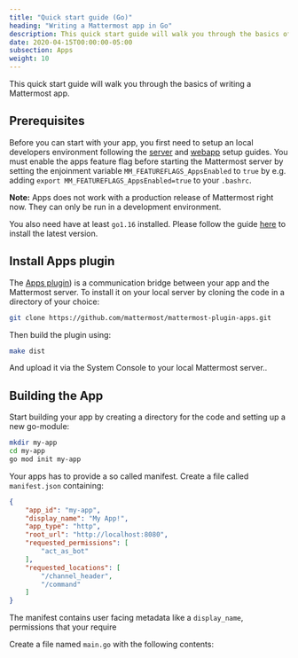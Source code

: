 ```yaml
---
title: "Quick start guide (Go)"
heading: "Writing a Mattermost app in Go"
description: This quick start guide will walk you through the basics of writing a Mattermost app in Go."
date: 2020-04-15T00:00:00-05:00
subsection: Apps
weight: 10
---
```


This quick start guide will walk you through the basics of writing a Mattermost app.

## Prerequisites

Before you can start with your app, you first need to setup an local developers environment following the [server](/contribute/server/developer-setup/) and [webapp](/contribute/webapp/developer-setup/) setup guides. You must enable the apps feature flag before starting the Mattermost server by setting the enjoinment variable `MM_FEATUREFLAGS_AppsEnabled`  to `true` by e.g. adding `export MM_FEATUREFLAGS_AppsEnabled=true` to your `.bashrc`.

**Note:** Apps does not work with a production release of Mattermost right now. They can only be run in a development environment.

You also need have at least `go1.16` installed. Please follow the guide [here](https://golang.org/doc/install) to install the latest version.

## Install Apps plugin

The [Apps plugin](https://github.com/mattermost/mattermost-plugin-apps)) is a communication bridge between your app and the Mattermost server. To install it on your local server by cloning the code in a directory of your choice:
```bash
git clone https://github.com/mattermost/mattermost-plugin-apps.git
```

Then build the plugin using:
```bash
make dist
```

And upload it via the System Console to your local Mattermost server..

## Building the App


Start building your app by creating a directory for the code and setting up a new go-module:
```bash
mkdir my-app
cd my-app
go mod init my-app
```

Your apps has to provide a so called manifest. Create a file called `manifest.json` containing:

```json
{
	"app_id": "my-app",
	"display_name": "My App!",
	"app_type": "http",
	"root_url": "http://localhost:8080",
	"requested_permissions": [
		"act_as_bot"
	],
	"requested_locations": [
		"/channel_header",
		"/command"
	]
}
```
The manifest contains user facing metadata like a `display_name`, permissions that your require



Create a file named `main.go` with the following contents:

```go


```

<!--

This plugin will register an HTTP handler that will respond with "Hello, world!" when requested.

Build the executable that will be distributed with your plugin:

```bash
go build -o plugin.exe plugin.go
```

**Note:** Your executable is platform specific! If you're building the plugin for a server running on a different operating system, you'll need to use a slightly different command. For example, if you're developing the plugin from MacOS and deploying to a Linux server, you'll need to use this command:

```bash
GOOS=linux GOARCH=amd64 go build -o plugin.exe plugin.go
```

Also note that the ".exe" extension is required if you'd like your plugin to run on Windows, but is otherwise optional. Consider referencing [mattermost-plugin-starter-template](https://github.com/mattermost/mattermost-plugin-starter-template) for helpful build scripts.

Now, we'll need to define the required manifest describing your plugin's entry point. Create a file named `plugin.json` with the following contents:

```json
{
    "id": "com.mattermost.server-hello-world",
    "name": "Hello World",
    "server": {
        "executable": "plugin.exe"
    }
}
```

This manifest gives the server the location of your executable within your plugin bundle. Consult the [manifest reference]({{< ref "manifest-reference.md" >}}) for more details, including how to define a cross-platform bundle by defining multiple executables, and how to define a minimum required server version for your plugin.

Note that you may also use `plugin.yaml` to define the manifest.

Bundle the manifest and executable into a tar file:

```bash
tar -czvf plugin.tar.gz plugin.exe plugin.json
```

You should now have a file named `plugin.tar.gz` in your workspace. Congratulations! This is your first server plugin!

## Installing the Plugin

Install the plugin in one of the following ways:

1) Through System Console UI:

    - Log in to Mattermost as a System Admin.
    - Open the System Console at `/admin_console`
    - Navigate to **Plugins (Beta) > Management** and upload the `plugin.tar.gz` you generated above.
    - Click **Enable** under the plugin after it has uploaded.

2) Or, manually:

    - Extract `plugin.tar.gz` to a folder with the same name as the plugin id you specified in ``plugin.json``, in this case `com.mattermost.server-hello-world/`.
    - Add the plugin to the directory set by **PluginSettings > Directory** in your ``config.json`` file. If none is set, defaults to `./plugins` relative to your Mattermost installation directory. The resulting directory structure should look something like:

    ```
    mattermost/
        plugins/
            com.mattermost.server-hello-world/
                plugin.json
                plugin.exe
    ```
    - Restart the Mattermost server.

Once you've installed the plugin in one of the ways above, browse to `https://<your-mattermost-server>/plugins/com.mattermost.server-hello-world`, and you'll be greeted by your plugin.
-->
